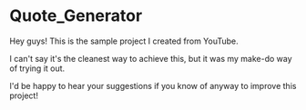 # Quote_Generator

Hey guys! This is the sample project I created from YouTube. 

I can't say it's the cleanest way to achieve this, but it was my make-do way of trying it out.

I'd be happy to hear your suggestions if you know of anyway to improve this project!

